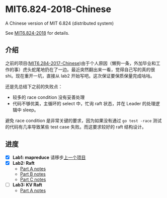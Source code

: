 # MIT6.824-2018-Chinese
A Chinese version of MIT 6.824 (distributed system)

See [MIT6.824-2018](https://pdos.csail.mit.edu/6.824/schedule.html) for details.

## 介绍
之前的项目([MIT6.284-2017-Chinese](https://github.com/double-free/MIT6.824-2017-Chinese))由于个人原因（懒狗一条，外加毕业和工作的事）虎头蛇尾地扔在了一边。最近突然翻出来一看，觉得自己写的真的很shi。现在重开一坑，直接从 lab2 开始写吧。这次保证要保质保量完成咕咕。

还是先总结下之前的失败点：

- 较多的 race condition 没有妥善处理
- 代码不够优美，主循环的 select 中，忙询 raft 状态，并在 Leader 的处理逻辑中 sleep。

避免 race condition 是非常关键的要求，因为如果没有通过 `go test -race` 测试的代码有几率导致某些 test case 失败。而这要求较好的 raft 结构设计。

## 进度
- [x] **Lab1: mapreduce** 请移步[上一个项目](https://github.com/double-free/MIT6.824-2017-Chinese)
- [x] **Lab2: Raft**
  - [Part A notes](https://github.com/double-free/MIT6.824-2018-Chinese/tree/master/notes/lab2/lab2a)
  - [Part B notes](https://github.com/double-free/MIT6.824-2018-Chinese/tree/master/notes/lab2/lab2b)
  - [Part C notes](https://github.com/double-free/MIT6.824-2018-Chinese/tree/master/notes/lab2/lab2c)
- [ ] **Lab3: KV Raft**
  - [Part A notes](https://github.com/double-free/MIT6.824-2018-Chinese/tree/master/notes/lab3/lab3a)
